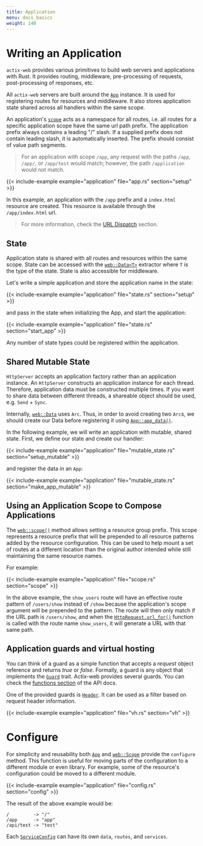 ```yaml
---
title: Application
menu: docs_basics
weight: 140
---
```


# Writing an Application

`actix-web` provides various primitives to build web servers and applications with Rust. It provides
routing, middleware, pre-processing of requests, post-processing of responses, etc.

All `actix-web` servers are built around the [`App`][app] instance. It is used for registering
routes for resources and middleware. It also stores application state shared across all handlers
within the same scope.

An application's [`scope`][scope] acts as a namespace for all routes, i.e. all routes for a specific
application scope have the same url path prefix. The application prefix always contains a leading
"/" slash. If a supplied prefix does not contain leading slash, it is automatically inserted. The
prefix should consist of value path segments.

> For an application with scope `/app`, any request with the paths `/app`, `/app/`, or `/app/test`
> would match; however, the path `/application` would not match.

{{< include-example example="application" file="app.rs" section="setup" >}}

In this example, an application with the `/app` prefix and a `index.html` resource are created. This
resource is available through the `/app/index.html` url.

> For more information, check the [URL Dispatch][usingappprefix] section.

## State

Application state is shared with all routes and resources within the same scope. State can be
accessed with the [`web::Data<T>`][data] extractor where `T` is the type of the state. State is also
accessible for middleware.

Let's write a simple application and store the application name in the state:

{{< include-example example="application" file="state.rs" section="setup" >}}

and pass in the state when initializing the App, and start the application:

{{< include-example example="application" file="state.rs" section="start_app" >}}

Any number of state types could be registered within the application.

## Shared Mutable State

`HttpServer` accepts an application factory rather than an application instance. An `HttpServer`
constructs an application instance for each thread. Therefore, application data must be constructed
multiple times. If you want to share data between different threads, a shareable object should be
used, e.g. `Send` + `Sync`.

Internally, [`web::Data`][data] uses `Arc`. Thus, in order to avoid creating two `Arc`s, we should
create our Data before registering it using [`App::app_data()`][appdata].

In the following example, we will write an application with mutable, shared state. First, we define
our state and create our handler:

{{< include-example example="application" file="mutable_state.rs" section="setup_mutable" >}}

and register the data in an `App`:

{{< include-example example="application" file="mutable_state.rs" section="make_app_mutable" >}}

## Using an Application Scope to Compose Applications

The [`web::scope()`][webscope] method allows setting a resource group prefix. This scope represents
a resource prefix that will be prepended to all resource patterns added by the resource
configuration. This can be used to help mount a set of routes at a different location than the
original author intended while still maintaining the same resource names.

For example:

{{< include-example example="application" file="scope.rs" section="scope" >}}

In the above example, the `show_users` route will have an effective route pattern of `/users/show`
instead of `/show` because the application's scope argument will be prepended to the pattern. The
route will then only match if the URL path is `/users/show`, and when the
[`HttpRequest.url_for()`][urlfor] function is called with the route name `show_users`, it will
generate a URL with that same path.

## Application guards and virtual hosting

You can think of a guard as a simple function that accepts a _request_ object reference and returns
_true_ or _false_. Formally, a guard is any object that implements the [`Guard`][guardtrait] trait.
Actix-web provides several guards. You can check the [functions section][guardfuncs] of the API
docs.

One of the provided guards is [`Header`][guardheader]. It can be used as a filter based on request
header information.

{{< include-example example="application" file="vh.rs" section="vh" >}}

# Configure

For simplicity and reusability both [`App`][appconfig] and [`web::Scope`][webscopeconfig] provide
the `configure` method. This function is useful for moving parts of the configuration to a different
module or even library. For example, some of the resource's configuration could be moved to a
different module.

{{< include-example example="application" file="config.rs" section="config" >}}

The result of the above example would be:

```
/         -> "/"
/app      -> "app"
/api/test -> "test"
```

Each [`ServiceConfig`][serviceconfig] can have its own `data`, `routes`, and `services`.

<!-- LINKS -->

[usingappprefix]: /docs/url-dispatch/index.html#using-an-application-prefix-to-compose-applications
[stateexample]: https://github.com/actix/examples/blob/master/state/src/main.rs
[guardtrait]: https://docs.rs/actix-web/2/actix_web/guard/trait.Guard.html
[guardfuncs]: https://docs.rs/actix-web/2/actix_web/guard/index.html#functions
[guardheader]: https://docs.rs/actix-web/2/actix_web/guard/fn.Header.html
[data]: https://docs.rs/actix-web/2/actix_web/web/struct.Data.html
[app]: https://docs.rs/actix-web/2/actix_web/struct.App.html
[appconfig]: https://docs.rs/actix-web/2/actix_web/struct.App.html#method.configure
[appdata]: https://docs.rs/actix-web/2/actix_web/struct.App.html#method.app_data
[scope]: https://docs.rs/actix-web/2/actix_web/struct.Scope.html
[webscopeconfig]: https://docs.rs/actix-web/2/actix_web/struct.Scope.html#method.configure
[webscope]: https://docs.rs/actix-web/2/actix_web/web/fn.scope.html
[urlfor]: https://docs.rs/actix-web/2/actix_web/struct.HttpRequest.html#method.url_for
[serviceconfig]: https://docs.rs/actix-web/2/actix_web/web/struct.ServiceConfig.html
